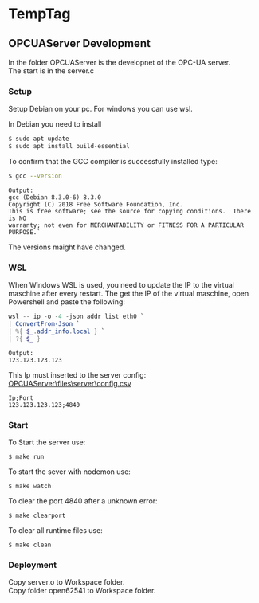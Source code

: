 # TempTag



## OPCUAServer Development
In the folder OPCUAServer is the developnet of the OPC-UA server.  
The start is in the server.c

### Setup
Setup Debian on your pc. For windows you can use wsl.

In Debian you need to install
```` bash
$ sudo apt update
$ sudo apt install build-essential
````
To confirm that the GCC compiler is successfully installed type:  
```` bash
$ gcc --version
````
````
Output:  
gcc (Debian 8.3.0-6) 8.3.0
Copyright (C) 2018 Free Software Foundation, Inc.
This is free software; see the source for copying conditions.  There is NO
warranty; not even for MERCHANTABILITY or FITNESS FOR A PARTICULAR PURPOSE.` 
````
The versions maight have changed.

### WSL
When Windows WSL is used, you need to update the IP to the virtual maschine after every restart. The get the IP of the virtual maschine, open Powershell and paste the following:  
```` powershell
wsl -- ip -o -4 -json addr list eth0 `
| ConvertFrom-Json `
| %{ $_.addr_info.local } `
| ?{ $_ }
````
````
Output:
123.123.123.123
````

This Ip must inserted to the server config:  
[OPCUAServer\files\server\config.csv](OPCUAServer\files\server\config.csv)

```` csv
Ip;Port
123.123.123.123;4840
````


### Start
To Start the server use:  
````
$ make run
````

To start the sever with nodemon use:  
````
$ make watch
````

To clear the port 4840 after a unknown error:  
````
$ make clearport
````

To clear all runtime files use:  
````
$ make clean
````

### Deployment
Copy server.o to Workspace folder.  
Copy folder open62541 to Workspace folder.

